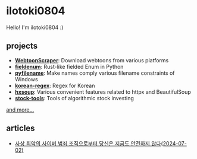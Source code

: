 # ilotoki0804

Hello! I'm ilotoki0804 :)

## projects

* **[WebtoonScraper](https://github.com/ilotoki0804/WebtoonScraper)**: Download webtoons from various platforms
* **[fieldenum](https://github.com/ilotoki0804/fieldenum)**: Rust-like fielded Enum in Python
* **[pyfilename](https://github.com/ilotoki0804/pyfilename)**: Make names comply various filename constraints of Windows
* **[korean-regex](https://github.com/ilotoki0804/korean-regex)**: Regex for Korean
* **[hxsoup](https://github.com/ilotoki0804/hxsoup)**: Various convenient features related to httpx and BeautifulSoup
* **[stock-tools](https://github.com/ilotoki0804/stock-tools)**: Tools of algorithmic stock investing

[and more...](https://github.com/ilotoki0804?tab=repositories)

## articles

* [사상 최악의 사이버 범죄 조직으로부터 당신은 지금도 안전하지 않다(2024-07-02)](/blog/kt.md)
